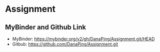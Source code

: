 # Assignment
## MyBinder and Github Link
* MyBinder: https://mybinder.org/v2/gh/DanaPing/Assignment.git/HEAD
* Gitbub: https://github.com/DanaPing/Assignment.git
